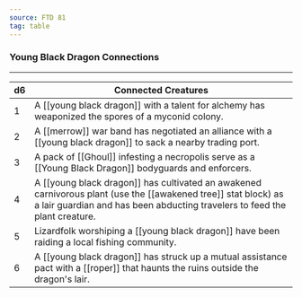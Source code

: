 ```yaml
---
source: FTD 81
tag: table
---
```


### Young Black Dragon Connections
---
|d6|Connected Creatures|
|----|------------|
|1|A [[young black dragon]] with a talent for alchemy has weaponized the spores of a myconid colony.|
|2|A [[merrow]] war band has negotiated an alliance with a [[young black dragon]] to sack a nearby trading port.|
|3|A pack of [[Ghoul]] infesting a necropolis serve as a [[Young Black Dragon]] bodyguards and enforcers.|
|4|A [[young black dragon]] has cultivated an awakened carnivorous plant (use the [[awakened tree]] stat block) as a lair guardian and has been abducting travelers to feed the plant creature.|
|5|Lizardfolk worshiping a [[young black dragon]] have been raiding a local fishing community.|
|6|A [[young black dragon]] has struck up a mutual assistance pact with a [[roper]] that haunts the ruins outside the dragon's lair.|
